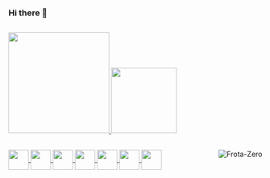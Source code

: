 ### Hi there 👋
##
<div>
  <a href="https://github.com/gustavorfrotta">
  <img height="200em" src="https://github-readme-stats.vercel.app/api?username=gustavorfrotta&show_icons=true&theme=github_dark"/>
  <img height="130em" src="https://github-readme-stats.vercel.app/api/top-langs/?username=gustavorfrotta&layout=compact&theme=github_dark"/>
</div>

  ##
  
<div>  
  <img align="center" alt"Frota-PYTHON" geight="30" width="40" src="https://cdn.jsdelivr.net/gh/devicons/devicon/icons/python/python-original.svg">
  <img align="center" alt"Frota-POSTGRESQL" geight="30" width="40" src="https://cdn.jsdelivr.net/gh/devicons/devicon/icons/postgresql/postgresql-original.svg">
  <img align="center" alt"Frota-MYSQL" geight="30" width="40"  src="https://cdn.jsdelivr.net/gh/devicons/devicon/icons/mysql/mysql-original.svg">
  <img align="center" alt"Frota-HTML5" geight="30" width="40"  src="https://cdn.jsdelivr.net/gh/devicons/devicon/icons/html5/html5-original.svg">
  <img align="center" alt"Frota-CSS3" geight="30" width="40"  src="https://cdn.jsdelivr.net/gh/devicons/devicon/icons/css3/css3-original.svg">
  <img align="center" alt"Frota-C++" geight="30" width="40"  src="https://cdn.jsdelivr.net/gh/devicons/devicon/icons/cplusplus/cplusplus-original.svg">
  <img align="center" alt"Frota-C#" geight="30" width="40"  src="https://cdn.jsdelivr.net/gh/devicons/devicon/icons/csharp/csharp-original.svg">
  <img align="right" alt="Frota-Zero" src= "https://64.media.tumblr.com/d6a7578bdb5e0c3599808ea48c03b4be/tumblr_od8n112rDj1rpwm80o1_r1_250.png">
</div>

##
